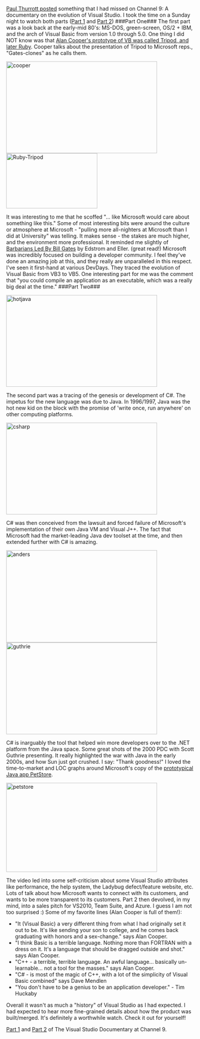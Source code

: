 <!--{Title:"Visual Studio Through the Years on Channel 9", PublishedOn:"2009-10-14T19:37:00", Intro:"Paul Thurrott posted something that I had missed on Channel 9: A documentary on the evolution of Vis"} -->

<span>

<a href="http://community.winsupersite.com/blogs/paul/archive/2009/10/09/visual-studio-documentary.aspx">Paul Thurrott posted</a> something that I had missed on Channel 9: A documentary on the evolution of Visual Studio. I took the time on a Sunday night to watch both parts (<a href="http://channel9.msdn.com/shows/VisualStudioDocumentary/The-Visual-Studio-Documentary-Part-One/">Part 1</a> and <a href="http://channel9.msdn.com/shows/VisualStudioDocumentary/The-Visual-Studio-Documentary-Part-Two/">Part 2</a>)
###Part One###
The first part was a look back at the early-mid 80's: MS-DOS, green-screen, OS/2 + IBM, and the arch of Visual Basic from version 1.0 through 5.0. One thing I did NOT know was that <a href="http://en.wikipedia.org/wiki/Alan_Cooper">Alan Cooper's prototype of VB was called Tripod, and later Ruby</a>. Cooper talks about the presentation of Tripod to Microsoft reps., "Gates-clones" as he calls them.

<a href="http://devtxt.com/blog/blogimg/VisualStudioThroughtheYearsonChannel9_E22E/cooper.png">
<img style="border-right-width: 0px; display: inline; border-top-width: 0px; border-bottom-width: 0px; border-left-width: 0px" title="cooper" border="0" alt="cooper" src="http://devtxt.com/blog/blogimg/VisualStudioThroughtheYearsonChannel9_E22E/cooper_thumb.png" width="404" height="246" />
</a>
<a href="http://devtxt.com/blog/blogimg/VisualStudioThroughtheYearsonChannel9_E22E/RubyTripod.png">
<img style="border-right-width: 0px; display: inline; border-top-width: 0px; border-bottom-width: 0px; border-left-width: 0px" title="Ruby-Tripod" border="0" alt="Ruby-Tripod" src="http://devtxt.com/blog/blogimg/VisualStudioThroughtheYearsonChannel9_E22E/RubyTripod_thumb.png" width="244" height="148" />
</a>

It was interesting to me that he scoffed "... like Microsoft would care about something like this." 
Some of most interesting bits were around the culture or atmosphere at Microsoft - "pulling more all-nighters at Microsoft than I did at University" was telling. It makes sense - the stakes are much higher, and the environment more professional. It reminded me slightly of <a href="http://www.amazon.com/dp/0805057544">Barbarians Led By Bill Gates</a> by Edstrom and Eller. (great read!)
Microsoft was incredibly focused on building a developer community. I feel they've done an amazing job at this, and they really are unparalleled in this respect. I've seen it first-hand at various DevDays.
They traced the evolution of Visual Basic from VB3 to VB5. One interesting part for me was the comment that "you could compile an application as an executable, which was a really big deal at the time."
###Part Two###

<a href="http://devtxt.com/blog/blogimg/VisualStudioThroughtheYearsonChannel9_E22E/hotjava.png">
<img style="border-right-width: 0px; display: inline; border-top-width: 0px; border-bottom-width: 0px; border-left-width: 0px" title="hotjava" border="0" alt="hotjava" src="http://devtxt.com/blog/blogimg/VisualStudioThroughtheYearsonChannel9_E22E/hotjava_thumb.png" width="404" height="246" />
</a>

The second part was a tracing of the genesis or development of C#. The impetus for the new language was due to Java. In 1996/1997, Java was the hot new kid on the block with the promise of 'write once, run anywhere' on other computing platforms.

<a href="http://devtxt.com/blog/blogimg/VisualStudioThroughtheYearsonChannel9_E22E/csharp.png">
<img style="border-right-width: 0px; display: inline; border-top-width: 0px; border-bottom-width: 0px; border-left-width: 0px" title="csharp" border="0" alt="csharp" src="http://devtxt.com/blog/blogimg/VisualStudioThroughtheYearsonChannel9_E22E/csharp_thumb.png" width="404" height="246" />
</a>

C# was then conceived from the lawsuit and forced failure of Microsoft's implementation of their own Java VM and Visual J++. The fact that Microsoft had the market-leading Java dev toolset at the time, and then extended further with C# is amazing.

<a href="http://devtxt.com/blog/blogimg/VisualStudioThroughtheYearsonChannel9_E22E/anders.png">
<img style="border-right-width: 0px; display: inline; border-top-width: 0px; border-bottom-width: 0px; border-left-width: 0px" title="anders" border="0" alt="anders" src="http://devtxt.com/blog/blogimg/VisualStudioThroughtheYearsonChannel9_E22E/anders_thumb.png" width="404" height="247" />
</a>


<a href="http://devtxt.com/blog/blogimg/VisualStudioThroughtheYearsonChannel9_E22E/guthrie.png">
<img style="border-right-width: 0px; display: inline; border-top-width: 0px; border-bottom-width: 0px; border-left-width: 0px" title="guthrie" border="0" alt="guthrie" src="http://devtxt.com/blog/blogimg/VisualStudioThroughtheYearsonChannel9_E22E/guthrie_thumb.png" width="404" height="246" />
</a>

C# is inarguably the tool that helped win more developers over to the .NET platform from the Java space. Some great shots of the 2000 PDC with Scott Guthrie presenting. It really highlighted the war with Java in the early 2000s, and how Sun just got crushed. I say: "Thank goodness!" I loved the time-to-market and LOC graphs around Microsoft's copy of the <a href="http://java.sun.com/developer/releases/petstore/">prototypical Java app PetStore</a>.

<a href="http://devtxt.com/blog/blogimg/VisualStudioThroughtheYearsonChannel9_E22E/petstore.png">
<img style="border-right-width: 0px; display: inline; border-top-width: 0px; border-bottom-width: 0px; border-left-width: 0px" title="petstore" border="0" alt="petstore" src="http://devtxt.com/blog/blogimg/VisualStudioThroughtheYearsonChannel9_E22E/petstore_thumb.png" width="404" height="239" />
</a>


The video led into some self-criticism about some Visual Studio attributes like performance, the help system, the Ladybug defect/feature website, etc. Lots of talk about how Microsoft wants to connect with its customers, and wants to be more transparent to its customers.
Part 2 then devolved, in my mind, into a sales pitch for VS2010, Team Suite, and Azure. I guess I am not too surprised :)
Some of my favorite lines (Alan Cooper is full of them!):

* "It (Visual Basic) a very different thing from what I had originally set it out to be. It's like sending your son to college, and he comes back graduating with honors and a sex-change." says Alan Cooper. 
* "I think Basic is a terrible language. Nothing more than FORTRAN with a dress on it. It's a language that should be dragged outside and shot." says Alan Cooper. 
* "C++ - a terrible, terrible language. An awful language... basically un-learnable... not a tool for the masses." says Alan Cooper. 
* "C# - is most of the magic of C++, with a lot of the simplicity of Visual Basic combined" says Dave Mendlen 
* "You don't have to be a genius to be an application developer." - Tim Huckaby 

Overall it wasn't as much a "history" of Visual Studio as I had expected. I had expected to hear more fine-grained details about how the product was built/merged. It's definitely a worthwhile watch. Check it out for yourself!

<a href="http://channel9.msdn.com/shows/VisualStudioDocumentary/The-Visual-Studio-Documentary-Part-One/">Part 1</a> and <a href="http://channel9.msdn.com/shows/VisualStudioDocumentary/The-Visual-Studio-Documentary-Part-Two/">Part 2</a> of The Visual Studio Documentary at Channel 9.
</span>